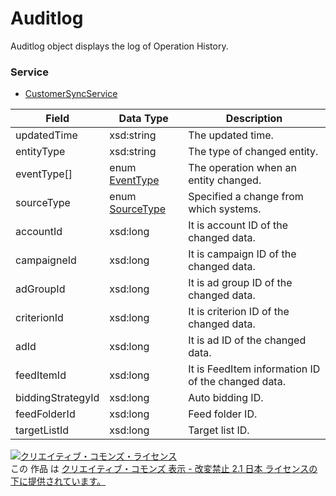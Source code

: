 # Auditlog
Auditlog object displays the log of Operation History.
### Service
+ [CustomerSyncService](../services/CustomerSyncService.md)

| Field | Data Type | Description | 
|---|---|---|
| updatedTime| xsd:string| The updated time. |
| entityType| xsd:string| The type of changed entity. |
| eventType[]| enum <a href="../data/EventType.md">EventType</a>| The operation when an entity changed. |
| sourceType| enum <a href="../data/SourceType.md">SourceType</a>| Specified a change from which systems. |
| accountId| xsd:long| It is account ID of the changed data. |
| campaigneId| xsd:long| It is campaign ID of the changed data. |
| adGroupId| xsd:long| It is ad group ID of the changed data. |
| criterionId| xsd:long| It is criterion ID of the changed data. |
| adId| xsd:long| It is ad ID of the changed data. |
| feedItemId| xsd:long| It is FeedItem information ID of the changed data. |
| biddingStrategyId| xsd:long| Auto bidding ID. |
| feedFolderId| xsd:long| Feed folder ID. |
| targetListId| xsd:long| Target list ID. |

<a rel="license" href="http://creativecommons.org/licenses/by-nd/2.1/jp/"><img alt="クリエイティブ・コモンズ・ライセンス" style="border-width:0" src="https://i.creativecommons.org/l/by-nd/2.1/jp/88x31.png" /></a><br />この 作品 は <a rel="license" href="http://creativecommons.org/licenses/by-nd/2.1/jp/">クリエイティブ・コモンズ 表示 - 改変禁止 2.1 日本 ライセンスの下に提供されています。</a>
